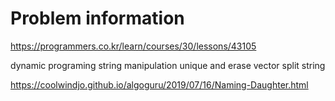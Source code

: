 # Problem information

<https://programmers.co.kr/learn/courses/30/lessons/43105>

dynamic programing
string manipulation
unique and erase vector
split string

<https://coolwindjo.github.io/algoguru/2019/07/16/Naming-Daughter.html>

